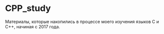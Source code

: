 # CPP_study
Материалы, которые накопились в процессе моего изучения языков C и С++, начиная с 2017 года.

